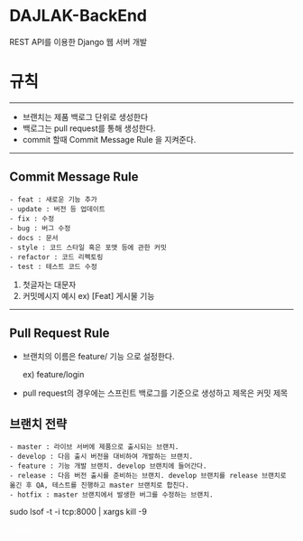 # DAJLAK-BackEnd

REST API를 이용한 Django 웹 서버 개발

# 규칙

---

- 브랜치는 제품 백로그 단위로 생성한다
- 백로그는 pull request를 통해 생성한다.
- commit 할때 Commit Message Rule 을 지켜준다.

---

## Commit Message Rule

```
- feat : 새로운 기능 추가
- update : 버전 등 업데이트
- fix : 수정
- bug : 버그 수정
- docs : 문서
- style : 코드 스타일 혹은 포맷 등에 관한 커밋
- refactor : 코드 리펙토링
- test : 테스트 코드 수정
```

1. 첫글자는 대문자
2. 커밋메시지 예시
   ex) [Feat] 게시물 기능

---

## Pull Request Rule

- 브랜치의 이름은 feature/ 기능 으로 설정한다.

  ex) feature/login

- pull request의 경우에는 스프린트 백로그를 기준으로 생성하고 제목은 커밋 제목

## 브랜치 전략

```
- master : 라이브 서버에 제품으로 출시되는 브랜치.
- develop : 다음 출시 버전을 대비하여 개발하는 브랜치.
- feature : 기능 개발 브랜치. develop 브랜치에 들어간다.
- release : 다음 버전 출시를 준비하는 브랜치. develop 브랜치를 release 브랜치로 옮긴 후 QA, 테스트를 진행하고 master 브랜치로 합친다.
- hotfix : master 브랜치에서 발생한 버그를 수정하는 브랜치.
```



sudo lsof -t -i tcp:8000 | xargs kill -9

<a style="text-decoration: none; color: white;" href="{% url 'user:logout' %}">Log out </a>
